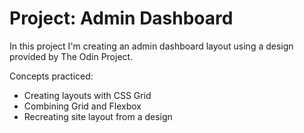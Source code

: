 # Project: Admin Dashboard

In this project I'm creating an admin dashboard layout using a design provided by The Odin Project.

Concepts practiced:
  
  - Creating layouts with CSS Grid
  - Combining Grid and Flexbox
  - Recreating site layout from a design